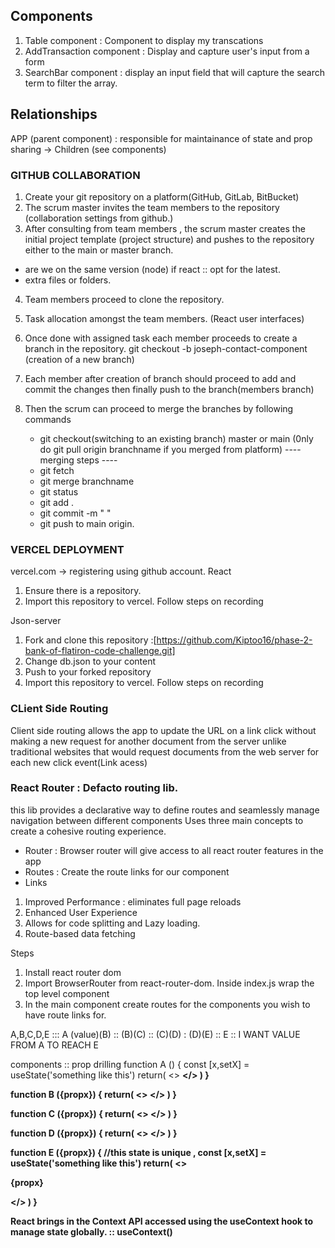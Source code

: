 ## Components 
1. Table component : Component to display my transcations 
2. AddTransaction component : Display and capture user's input from a form 
3. SearchBar component : display an input field that will capture the search term to filter the array. 

## Relationships 
APP (parent component) : responsible for maintainance of state and prop sharing -> Children (see components)


### GITHUB COLLABORATION 
1. Create your git repository on a platform(GitHub, GitLab, BitBucket)
2. The scrum master invites the team members to the repository (collaboration settings from github.) 
3. After consulting from team members , the scrum master creates the initial project template (project structure) and pushes to the repository either to the main or master branch. 
 - are we on the same version (node) if react :: opt for the latest. 
 - extra files or folders.
4. Team members proceed to clone the repository. 
5. Task allocation amongst the team members.  (React user interfaces)
6. Once done with assigned task each member proceeds to create a branch in the repository. 
        git checkout -b joseph-contact-component  (creation of a new branch)

7. Each member after creation of branch should proceed to add and commit the changes then finally push to the branch(members branch)
8. Then the scrum can proceed to merge the branches by following commands 

    - git checkout(switching to an existing branch) master or main 
    (0nly do git pull origin branchname if you merged from platform)
    ---- merging steps ----
    - git fetch 
    - git merge branchname 
    - git status 
    - git add .
    - git commit -m " "
    - git push to main origin. 



### VERCEL DEPLOYMENT
vercel.com -> registering using github account.
React
1. Ensure there is a repository. 
2. Import this repository to vercel. Follow steps on recording 

Json-server
1. Fork and clone this repository :[https://github.com/Kiptoo16/phase-2-bank-of-flatiron-code-challenge.git]
2. Change db.json to your content 
3. Push to your forked repository 
4. Import this repository to vercel. Follow steps on recording


### CLient Side Routing 
Client side routing allows the app to update the URL on a link click without making a new request for another document from the server unlike traditional websites that would request documents from the web server for each new click event(Link acess)

### React Router : Defacto routing lib. 
this lib provides a declarative way to define routes and seamlessly manage navigation between different 
components 
Uses three main concepts to create a cohesive routing experience.
- Router : Browser router will give access to all react router features in the app
- Routes : Create the route links for our component  
- Links 

1. Improved Performance : eliminates full page reloads 
2. Enhanced User Experience 
3. Allows for code splitting and Lazy loading. 
4. Route-based data fetching 


Steps 
1. Install react router dom 
2. Import BrowserRouter from react-router-dom. Inside index.js wrap the top level component 
3. In the main component create routes for the components you wish to have route links for.


A,B,C,D,E   :::   A (value)(B)  ::  (B)(C) :: (C)(D) : (D)(E) :: E   :: I WANT VALUE FROM A TO REACH E

components :: prop drilling 
function A () {
    const [x,setX] = useState('something like this')
    return(
        <>
          <B propx={x}>
        </>
    )
}


function B ({propx}) {
    return(
        <>
          <C propx={propx}>
        </>
    )
}


function C ({propx}) {
    return(
        <>
          <D propx={propx}>
        </>
    )
}

function D ({propx}) {
    return(
        <>
          <E propx={propx}>
        </>
    )
}

function E ({propx}) {
    //this state is unique , 
    const [x,setX] = useState('something like this')
    return(
        <>
          <p>{propx}</p>
        </>
    )
}

React brings in the Context API accessed using the useContext hook to manage state globally. :: useContext()
